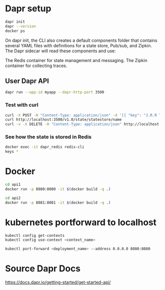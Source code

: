 # Dapr setup

```bash
dapr init
dapr --version
docker ps
```
On dapr init, the CLI also creates a default components folder that contains several YAML files with definitions for a state store, Pub/sub, and Zipkin. The Dapr sidecar will read these components and use:

The Redis container for state management and messaging.
The Zipkin container for collecting traces.

## User Dapr API
```bash
dapr run --app-id myapp --dapr-http-port 3500
```

### Test with curl
```bash
curl -X POST -H "Content-Type: application/json" -d '[{ "key": "J.R.R Tolkien", "value": "1892"}]' http://localhost:3500/v1.0/state/statestore
curl http://localhost:3500/v1.0/state/statestore/name
curl -v -X DELETE -H "Content-Type: application/json" http://localhost:3500/v1.0/state/statestore/name
```

### See how the state is stored in Redis
```bash
docker exec -it dapr_redis redis-cli
keys *
```

# Docker

```bash
cd api1
docker run -p 8080:8080 -it $(docker build -q .)

cd api2
docker run -p 8081:8081 -it $(docker build -q .)
```

# kubernetes portforward to localhost

```bash
kubectl config get-contexts
kubectl config use-context <context_name>

kubectl port-forward <deployment_name> --address 0.0.0.0 8080:8080
```

# Source Dapr Docs
https://docs.dapr.io/getting-started/get-started-api/